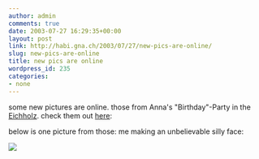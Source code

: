 ```yaml
---
author: admin
comments: true
date: 2003-07-27 16:29:35+00:00
layout: post
link: http://habi.gna.ch/2003/07/27/new-pics-are-online/
slug: new-pics-are-online
title: new pics are online
wordpress_id: 235
categories:
- none
---
```


some new pictures are online. those from Anna's "Birthday"-Party in the [Eichholz](http://www.campingeichholz.ch/).
check them out [here](http://habi.gna.ch/pics/GeburiAnna/):  


below is one picture from those: me making an unbelievable silly face:  

[![](http://habi.gna.ch/blog/images/DSC01786-tm.jpg)](http://habi.gna.ch/blog/images/DSC01786.jpg)
